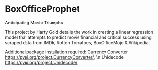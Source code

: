 # BoxOfficeProphet
Anticipating Movie Triumphs

This project by Harty Gold details the work in creating a linear regression model that attempts to predict movie financial and critical success using scraped data
from IMDb, Rotten Tomatoes, BoxOfficeMojo & Wikipedia.

Additional package installation required: Currency Converter https://pypi.org/project/CurrencyConverter/, 
\n Unidecode https://pypi.org/project/Unidecode/

